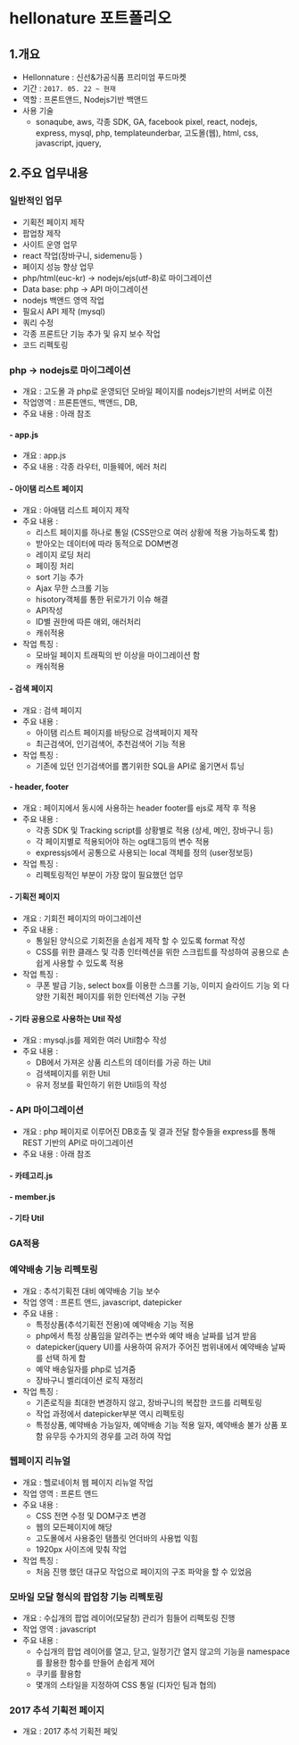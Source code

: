 # hellonature 포트폴리오

## 1.개요
- Hellonnature : 신선&가공식품 프리미엄 푸드마켓
- 기간 : `2017. 05. 22 ~ 현재`
- 역할 : 프론트앤드, Nodejs기반 백앤드
- 사용 기술
    - sonaqube, aws, 각종 SDK, GA, facebook pixel, react, nodejs, express, mysql, php, templateunderbar, 고도몰(웹), html, css, javascript, jquery, 
  
## 2.주요 업무내용
### 일반적인 업무
- 기획전 페이지 제작
- 팝업창 제작
- 사이트 운영 업무
- react 작업(장바구니, sidemenu등 )
- 페이지 성능 향상 업무
- php/html(euc-kr) -> nodejs/ejs(utf-8)로 마이그레이션 
- Data base:  php -> API 마이그레이션 
- nodejs 백앤드 영역 작업
- 필요시 API 제작 (mysql)
- 쿼리 수정
- 각종 프론트단 기능 추가 및 유지 보수 작업
- 코드 리펙토링

### php -> nodejs로 마이그레이션
- 개요 : 고도몰 과 php로   운영되던 모바일 페이지를 nodejs기반의 서버로 이전 
- 작업영역 : 프론튼앤드, 백앤드, DB,
- 주요 내용 : 아래 참조
#### - app.js 
- 개요 : app.js
- 주요 내용 : 각종 라우터, 미들웨어, 에러 처리
#### - 아이탬 리스트 페이지
- 개요 : 아애탬 리스트 페이지 제작
- 주요 내용 : 
    - 리스트 페이지를 하나로 통일 (CSS만으로 여러 상황에 적용 가능하도록 함) 
    - 받아오는 데이터에 따라 동적으로 DOM변경
    - 레이지 로딩 처리
    - 페이징 처리
    - sort 기능 추가
    - Ajax 무한 스크롤 기능
    - hisotory객체를 통한 뒤로가기 이슈 해결
    - API작성
    - ID별 권한에 따른 애외, 애러처리
    - 캐쉬적용
- 작업 특징 :
    - 모바일 페이지 트래픽의 반 이상을 마이그레이션 함
    - 캐쉬적용
#### - 검색 페이지
- 개요 : 검색 페이지
- 주요 내용 :
    - 아이탬 리스트 페이지를 바탕으로 검색페이지 제작
    - 최근검색어, 인기검색어, 추천검색어 기능 적용
- 작업 특징 :
    - 기존에 있던 인기검색어를 뽑기위한 SQL을 API로 옮기면서 튜닝
#### - header, footer
- 개요 : 페이지에서 동시에 사용하는 header footer를 ejs로 제작 후 적용
- 주요 내용 :
    -  각종 SDK 및 Tracking script를 상황별로 적용 (상세, 메인, 장바구니 등)
    -  각 페이지별로 적용되어야 하는 og태그등의 변수 적용
    -  expressjs에서 공통으로 사용되는 local 객체를 정의 (user정보등)
- 작업 특징 :
    - 리펙토링적인 부분이 가장 많이 필요했던 업무
#### - 기획전 페이지
- 개요 : 기회전 페이지의 마이그레이션
- 주요 내용 :
    - 통일된 양식으로 기회전을 손쉽게 제작 할 수 있도록 format 작성
    - CSS를 위한 클래스 및 각종 인터렉션을 위한 스크립트를 작성하여 공용으로 손쉽게 사용할 수 있도록 적용
- 작업 특징 :
    - 쿠폰 발급 기능, select box를 이용한 스크롤 기능, 이미지 슬라이드 기능 외 다양한 기획전 페이지를 위한 인터렉션 기능 구현
#### - 기타 공용으로 사용하는 Util 작성
- 개요 : mysql.js를 제외한 여러 Util함수 작성
- 주요 내용 : 
    - DB에서 가져온 상품 리스트의 데이터를 가공 하는 Util
    - 검색페이지를 위한 Util
    - 유저 정보를 확인하기 위한 Util등의 작성 

### - API 마이그레이션
- 개요 : php 페이지로 이루어진 DB호출 및 결과 전달 함수들을 express를 통해 REST 기반의 API로 마이그레이션
- 주요 내용 : 아래 참조  

#### - 카테고리.js

#### - member.js

#### - 기타 Util

### GA적용 

### 예약배송 기능 리펙토링
- 개요 : 추석기획전 대비 예약배송 기능 보수
- 작업 영역 : 프론트 앤드, javascript, datepicker
- 주요 내용 : 
    - 특정상품(추석기획전 전용)에 예약배송 기능 적용
    - php에서 특정 상품임을 알려주는 변수와 예약 배송 날짜를 넘겨 받음 
    - datepicker(jquery UI)를 사용하여 유저가 주어진 범위내에서 예약배송 날짜를 선택 하게 함
    - 예약 배송일자를 php로 넘겨줌
    - 장바구니 벨리데이션 로직 재정리
- 작업 특징 :
    - 기존로직을 최대한 변경하지 않고, 장바구니의 복잡한 코드를 리펙토링
    - 작업 과정에서 datepicker부분 역시 리펙토링
    - 특정상품, 예약배송 가능일자, 예약배송 기능 적용 일자, 예약배송 불가 상품 포함 유무등 수가지의 경우를 고려 하여 작업

### 웹페이지 리뉴얼
- 개요 : 헬로네이처 웹 페이지 리뉴얼 작업
- 작업 영역 : 프론트 앤드
- 주요 내용 : 
    - CSS 전면 수정 및 DOM구조 변경
    - 웹의 모든페이지에 해당
    - 고도몰에서 사용중인 탬플릿 언더바의 사용법 익힘
    - 1920px 사이즈에 맞춰 작업
- 작업 특징 :
    - 처음 진행 했던 대규모 작업으로 페이지의 구조 파악을 할 수 있었음

### 모바일 모달 형식의 팝업창 기능 리펙토링
- 개요 : 수십개의 팝업 레이어(모달창) 관리가 힘들어 리펙토링 진행
- 작업 영역 : javascript
- 주요 내용 :
    - 수십개의 팝업 레이어를 열고, 닫고, 일정기간 열지 않고의 기능을 namespace를 활용한 함수를 만들어 손쉽게 제어
    - 쿠키를 활용함
    - 몇개의 스타일을 지정하여 CSS 통일 (디자인 팀과 협의)

### 2017 추석 기획전 페이지
- 개요 : 2017 추석 기획전 페잊 
